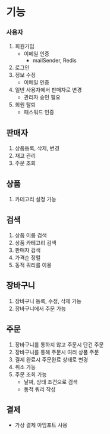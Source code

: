 # 기능

### 사용자
1. 회원가입
    - 이메일 인증
      - mailSender, Redis
2. 로그인
3. 정보 수정
    - 이메일 인증
4. 일반 사용자에서 판매자로 변경
    - 관리자 승인 필요
5. 회원 탈퇴
    - 패스워드 인증

## 판매자
1. 상품등록, 삭제, 변경
2. 재고 관리
3. 주문 조회

## 상품
1. 카테고리 설정 가능

## 검색
1. 상품 이름 검색
2. 상품 카테고리 검색
3. 판매자 검색
4. 가격순 정렬
5. 동적 쿼리를 이용

## 장바구니
1. 장바구니 등록, 수정, 삭제 가능
2. 장바구니에서 주문 가능

## 주문
1. 장바구니를 통하지 않고 주문시 단건 주문
2. 장바구니를 통해 주문시 여러 상품 주문
3. 결제 완료시 주문완료 상태로 변경
4. 취소 가능
5. 주문 조회 가능
    - 날짜, 상태 조건으로 검색
    - 동적 쿼리 작성

## 결제
- 가상 결제 아임포트 사용